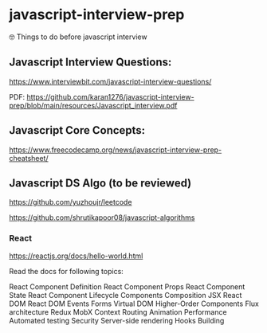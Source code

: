 # javascript-interview-prep
🤓 Things to do before javascript interview

## Javascript Interview Questions:
https://www.interviewbit.com/javascript-interview-questions/

PDF: https://github.com/karan1276/javascript-interview-prep/blob/main/resources/Javascript_interview.pdf

## Javascript Core Concepts:
https://www.freecodecamp.org/news/javascript-interview-prep-cheatsheet/

## Javascript DS Algo (to be reviewed)
https://github.com/yuzhoujr/leetcode

https://github.com/shrutikapoor08/javascript-algorithms



### React

https://reactjs.org/docs/hello-world.html

Read the docs for following topics:

React Component Definition 
React Component Props 
React Component State 
React Component Lifecycle 
Components Composition 
JSX 
React DOM 
React DOM Events 
Forms 
Virtual DOM 
Higher-Order Components 
Flux architecture 
Redux 
MobX 
Context 
Routing 
Animation 
Performance 
Automated testing 
Security 
Server-side rendering 
Hooks
Building
